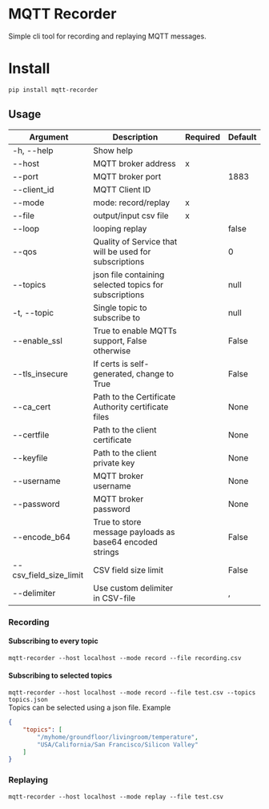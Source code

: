 # MQTT Recorder

Simple cli tool for recording and replaying MQTT messages.

# Install

`pip install mqtt-recorder`

## Usage
| Argument               | Description                                              | Required | Default |
| ---------------------- | -------------------------------------------------------- | -------- | ------- |
| -h, --help             | Show help                                                |          |         |
| --host                 | MQTT broker address                                      | x        |         |
| --port                 | MQTT broker port                                         |          | 1883    |
| --client_id            | MQTT Client ID                                           |          |         |
| --mode                 | mode: record/replay                                      | x        |         |
| --file                 | output/input csv file                                    | x        |         |
| --loop                 | looping replay                                           |          | false   |
| --qos                  | Quality of Service that will be used for subscriptions   |          | 0       |
| --topics               | json file containing selected topics for subscriptions   |          | null    |
| -t, --topic             | Single topic to subscribe to                             |          | null    |
| --enable_ssl           | True to enable MQTTs support, False otherwise            |          | False   |
| --tls_insecure         | If certs is self-generated, change to True               |          | False   |
| --ca_cert              | Path to the Certificate Authority certificate files      |          | None    |
| --certfile             | Path to the client certificate                           |          | None    |
| --keyfile              | Path to the client private key                           |          | None    |
| --username             | MQTT broker username                                     |          | None    |
| --password             | MQTT broker password                                     |          | None    |
| --encode_b64           | True to store message payloads as base64 encoded strings |          | False   |
| --csv_field_size_limit | CSV field size limit                                     |          | False   |
| --delimiter            | Use custom delimiter in CSV-file                         |          | ,       |

### Recording
#### Subscribing to every topic
`mqtt-recorder --host localhost --mode record --file recording.csv`
#### Subscribing to selected topics
`mqtt-recorder --host localhost --mode record --file test.csv --topics topics.json`<br>
Topics can be selected using a json file.
Example
```json
{
    "topics": [
        "/myhome/groundfloor/livingroom/temperature",
        "USA/California/San Francisco/Silicon Valley"
    ]
}
```
### Replaying
`mqtt-recorder --host localhost --mode replay --file test.csv`

